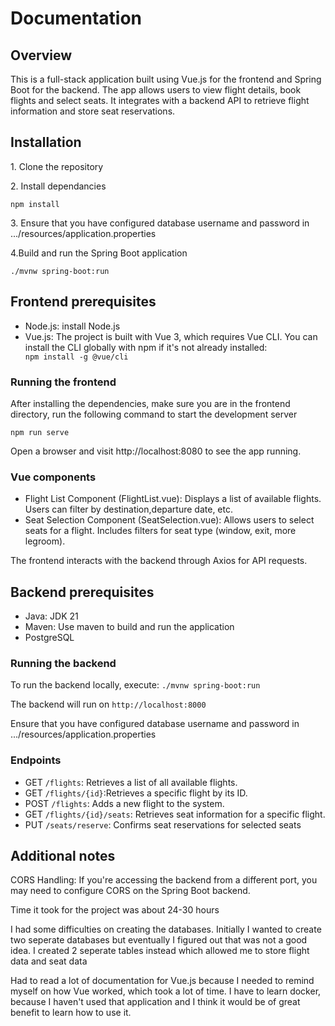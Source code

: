 <H1>Documentation</H1>
<H2>Overview</H2>
<p>This is a full-stack application built using Vue.js for the frontend and Spring Boot for the backend. The app allows users to view flight details, book flights and select seats. It integrates with a backend API to retrieve flight information and store seat reservations.</p>

<h2>Installation</h2>
<p>1. Clone the repository</p><p></p>2. Install dependancies </p><code>npm install</code><p></p><p>3. Ensure that you have configured database username and password in .../resources/application.properties </p><p>4.Build and run the Spring Boot application</p><code>./mvnw spring-boot:run</code>

<h2>Frontend prerequisites</h2>
<ul>
  <li>Node.js: install Node.js</li>
  <li>Vue.js: The project is built with Vue 3, which requires Vue CLI. You can install the CLI globally with npm if it's not already installed:</li> <code>npm install -g @vue/cli</code>
</ul>

<h3>Running the frontend</h3>
<p>After installing the dependencies, make sure you are in the frontend directory, run the following command to start the development server</p> <code>npm run serve</code><p></p><p>Open a browser and visit http://localhost:8080 to see the app running.</p>
<h3>Vue components</h3>
<ul>
  <li>Flight List Component (FlightList.vue): Displays a list of available flights. Users can filter by destination,departure date, etc.</li>
  <li>Seat Selection Component (SeatSelection.vue): Allows users to select seats for a flight. Includes filters for seat type (window, exit, more legroom).</li>
</ul>
<p>The frontend interacts with the backend through Axios for API requests.</p>

<h2>Backend prerequisites</h2>
<ul>
  <li>Java: JDK 21</li>
  <li>Maven: Use maven to build and run the application</li>
  <li>PostgreSQL</li>
</ul>
<h3>Running the backend</h3>
<p>To run the backend locally, execute: <code>./mvnw spring-boot:run</code></p><p>The backend will run on <code>http://localhost:8000</code></p><p>Ensure that you have configured database username and password in .../resources/application.properties</p>
<h3>Endpoints</h3>
<ul>
  <li> GET <code>/flights</code>: Retrieves a list of all available flights.</li>
  <li> GET <code>/flights/{id}</code>:Retrieves a specific flight by its ID.</li>
  <li> POST <code>/flights</code>: Adds a new flight to the system.</li>
  <li> GET <code>/flights/{id}/seats</code>: Retrieves seat information for a specific flight.</li>
  <li> PUT <code>/seats/reserve</code>: Confirms seat reservations for selected seats</li>
</ul>

<h2>Additional notes</h2>
<p>CORS Handling: If you're accessing the backend from a different port, you may need to configure CORS on the Spring Boot backend.</p>
<p>Time it took for the project was about 24-30 hours</p>
<p>I had some difficulties on creating the databases. Initially I wanted to create two seperate databases but eventually I figured out that was not a good idea. I created 2 seperate tables instead which allowed me to store flight data and seat data</p>
<p>Had to read a lot of documentation for Vue.js because I needed to remind myself on how Vue worked, which took a lot of time. I have to learn docker, because I haven't used that application and I think it would be of great benefit to learn how to use it.</p>
